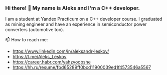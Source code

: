 ### Hi there! 👋 My name is Aleks and I'm a C++ developer.

I am a student at Yandex Practicum on a C++ developer course.
I graduated as mining engineer and have an experience in semiconductor power converters (automotive too).

📫 How to reach me:
- https://www.linkedin.com/in/aleksandr-leskov/
- https://t.me/Aleks_Leskov
- https://career.habr.com/yahzvoobshe
- https://hh.ru/resume/fbd65289ff0bcd11900039ed1f4573546a5567


<!--
**LeAleks/LeAleks** is a ✨ _special_ ✨ repository because its `README.md` (this file) appears on your GitHub profile.

Here are some ideas to get you started:

- 🔭 I’m currently working on ...
- 🌱 I’m currently learning ...
- 👯 I’m looking to collaborate on ...
- 🤔 I’m looking for help with ...
- 💬 Ask me about ...
- 📫 How to reach me: ...
- 😄 Pronouns: ...
- ⚡ Fun fact: ...
-->
